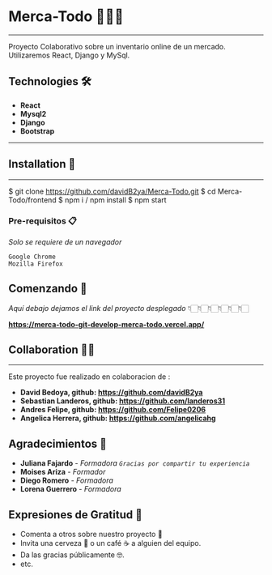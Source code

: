 # Merca-Todo 🍲🧀🌮
***
Proyecto Colaborativo sobre un inventario online de un mercado. Utilizaremos React, Django y MySql.

## Technologies 🛠️
* **React**
* **Mysql2**
* **Django**
* **Bootstrap**

***

## Installation 📝
***

$ git clone https://github.com/davidB2ya/Merca-Todo.git
$ cd Merca-Todo/frontend 
$ npm i  / npm install
$ npm start

### Pre-requisitos 📋

_Solo se requiere de un navegador_

```
Google Chrome
Mozilla Firefox

```

## Comenzando 🚀

_Aquí debajo dejamos el link del proyecto desplegado_
                 👇🏻👇🏻👇🏻👇🏻👇🏻👇🏻

**https://merca-todo-git-develop-merca-todo.vercel.app/**


## Collaboration 🤝🏻
***
Este proyecto fue realizado en colaboracion de :
* **David Bedoya, github: https://github.com/davidB2ya**
* **Sebastian Landeros, github: https://github.com/landeros31**
* **Andres Felipe, github: https://github.com/Felipe0206**
* **Angelica Herrera, github: https://github.com/angelicahg**

## Agradecimientos 👏
* **Juliana Fajardo** - *Formadora `Gracias por compartir tu experiencia`*
* **Moises Ariza** - *Formador* 
* **Diego Romero** - *Formadora*
* **Lorena Guerrero** - *Formadora*

## Expresiones de Gratitud 🎁

* Comenta a otros sobre nuestro proyecto 📢
* Invita una cerveza 🍺 o un café ☕ a alguien del equipo. 
* Da las gracias públicamente 🤓.
* etc.
